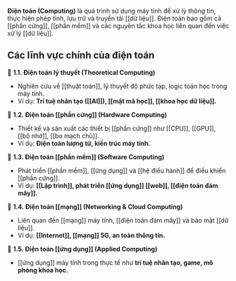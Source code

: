 **Điện toán (Computing)** là quá trình sử dụng máy tính để xử lý thông tin, thực hiện phép tính, lưu trữ và truyền tải [[dữ liệu]]. Điện toán bao gồm cả [[phần cứng]], [[phần mềm]] và các nguyên tắc khoa học liên quan đến việc xử lý [[dữ liệu]].

## Các lĩnh vực chính của điện toán

🔹 **1.1. Điện toán lý thuyết (Theoretical Computing)**

- Nghiên cứu về [[thuật toán]], lý thuyết độ phức tạp, logic toán học trong máy tính.
- Ví dụ: **Trí tuệ nhân tạo ([[AI]]), [[mật mã học]], [[khoa học dữ liệu]].**

🔹 **1.2. Điện toán [[phần cứng]] (Hardware Computing)**

- Thiết kế và sản xuất các thiết bị [[phần cứng]] như [[CPU]], [[GPU]], [[bộ nhớ]], [[bo mạch chủ]].
- Ví dụ: **Điện toán lượng tử, kiến trúc máy tính.**

🔹 **1.3. Điện toán [[phần mềm]] (Software Computing)**

- Phát triển [[phần mềm]], [[ứng dụng]] và [[hệ điều hành]] để điều khiển [[phần cứng]].
- Ví dụ: **[[Lập trình]], phát triển [[ứng dụng]] [[web]], [[điện toán đám mây]].**

🔹 **1.4. Điện toán [[mạng]] (Networking & Cloud Computing)**

- Liên quan đến [[mạng]] máy tính, [[điện toán đám mây]] và bảo mật [[dữ liệu]].
- Ví dụ: **[[Internet]], [[mạng]] 5G, an toàn thông tin.**

🔹 **1.5. Điện toán [[ứng dụng]] (Applied Computing)**

- [[ứng dụng]] máy tính trong thực tế như **trí tuệ nhân tạo, game, mô phỏng khoa học.**